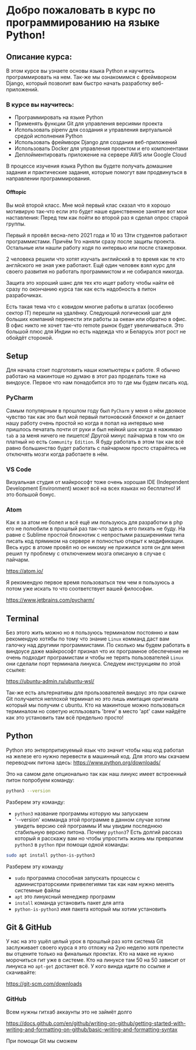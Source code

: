 # Добро пожаловать в курс по программированию на языке Python!
## Описание курса:
В этом курсе вы узнаете основы языка Python и научитесь программировать на нем.  Так-же мы ознакомимся с фреймворком Django, который позволит вам быстро начать разработку веб-приложений.
### В курсе вы научитесь:
- Программировать на языке Python
- Применять функции Git для управления версиями проекта
- Использовать pipenv для создания и управления виртуальной средой исполнения Python
- Использовать фреймворк Django для создания веб-приложений
- Использовать Docker для управления проектом и его компонентами
- Деплойментировать приложение на сервере AWS или Google Cloud

В процессе изучения языка Python вы будете получать домашние задания и практические задания, которые помогут вам продвинуться в направлении программирования.

#### Offtopic
Вы мой второй класс. 
Мне мой первый клас сказал что я хорошо мотивирую так-что если это будет наше единственное занятие вот мои наставления: Перед тем как пойти во второй раз я сделал опрос старой группы.  

Первый я провёл весна-лето 2021 года и 10 из 13ти студентов работают программистами.  Причём 1го наняли сразу после защиты проекта.  Остальные или нашли работу ходя по интервью или после стажеровки.

2 человека решили что хотят изучать английский в то время как те кто англйского не зная уже работают.  Ещё один человек взял курс для своего развития но работать программистом и не собирался никогда.

Защита это хороший шанс для тех кто ищет работу чтобы найти её сразу по окончанию курса так как есть надобность в питон разрабочиках.

Есть такая тема что с ковидом многие работы в штатах (особенно сектор IT) перешли на удалёнку.  Следующий логический шаг для больших компаний перенести эти работы за океан или обратно в офис.  В офис никто не хочет так-что remote рынок будет увеличиваться.  Это большой плюс для Индии но есть надежда что и Беларусь этот рост не обойдёт стороной.

## Setup
Для начала стоит подготовить наши компьютеры к работе.  Я обычно работаю на макинтоше но думаю в этот раз проделать тоже на виндоусе.  Первое что нам понадобится это то где мы будем писать код.  
### PyCharm
Самым популярным в прошлом году был `PyCharm` у меня о нём двоякое чувство так как это был мой первый питоновский блокнот и он делает нашу работу очень простой но когда я попал на интервью мне пришлось печатать почти от руки и был нейкий шок когда я нажимаю `tab` а за меня ничего не пишется!  Другой минус пайчарма в том что он платный но есть `Community Edition`.  Я буду работать в этом так как всё равно большинство будет работать с пайчармом просто старайтесь не отключять мозги когда работаете в нём.
### VS Code
Визуальная студия от майкрософт тоже очень хорошая IDE (Independent Development Environment) может всё на всех языках но бесплатно! И это большой бонус.
### Atom
Как я за атом не болел и всё ещё им пользуюсь для разработки в php его не полюбили в прошлый раз так-что здесь я его пихать не буду.  На равне с Sublime простой блокнотик с непростыми разширениями типа писать код прямиком на сервере и полностью открыт к модификации.  Весь курс в атоме провёл но он никому не прижился хотя он для меня решил ту проблему с отключением мозга описаную в случае с пайчарм.

https://atom.io/

Я рекомендую первое время пользоваться тем чем я пользуюсь а потом уже искать то что соответствует вашей философии.

https://www.jetbrains.com/pycharm/

## Terminal
Без этого жить можно но я пользуюсь терминалом постоянно и вам рекомендую хотябы по тому что знание `Linux` комманд даст вам галочку над другими программистами.  По сколько мы будем работать в виндоусе даже майкрософт признал что их програмное обеспечение не очень подходит програмистам и чтобы не терять пользователей `Linux` они сделали порт терминала линукса.  Следуем инструкциям по этой ссылке:

https://ubuntu-admin.ru/ubuntu-wsl/

Так-же есть альтернативы для прользователей виндоус это при скачке Git получается неплохой терминал но это лишь имитация оригинала который мы получим с ubuntu. Кто на макинтоше можно пользоваться терминалом но советую испльзовать 'brew' в место 'apt' сами найдёте как это установить там всё предельно просто!

## Python
Python это энтерпритируемый язык что значит чтобы наш код работал на железе его нужно перевести в машинный код.  Для этого мы скачаем переводчик питона здесь:
https://www.python.org/downloads/

Это на самом деле опционально так как наш линукс имеет встроенный питон попробуем команду:
```sh
python3 --version
```
Разберем эту команду:
- `python3` название программы которую мы запускаем
- '--version' комманда этой программе в данном случае хотим увидеть версию сей программы
И мы увидим последнюю стабильную версию питона.  Почему `python3`? Есть долгий рассказ который я расскажу вам но чтобы упростить жизнь мы превратим `python3` в `python` при помощи одной команды:

```sh
sudo apt install python-is-python3
```
Разберем эту команду
- `sudo` программа способная запускать процессы с администраторскими привелегиями так как нам нужно менять системные файлы
- `apt` это линуксный менеджер программ
- `install` команда установить пакет для апта
- `python-is-python3` имя пакета который мы хотим установить

## Git & GitHub
У нас на это ушёл целый урок в прошлый раз хотя система Git заслуживает своего курса я это отложу на 2ую неделю хотя прелести вы отцените только на финальных проектах.  Кто на маке не нужно морочиться гит уже в системе. Кто на линуксе там 50 на 50 зависит от линукса но `apt-get` достанет всё. У кого винда идите по ссылке и скачивайте:

https://git-scm.com/downloads

### GitHub
Всем нужны гитхаб аккаунты это не займёт долго

https://docs.github.com/en/github/writing-on-github/getting-started-with-writing-and-formatting-on-github/basic-writing-and-formatting-syntax

При помощи Git мы сможем